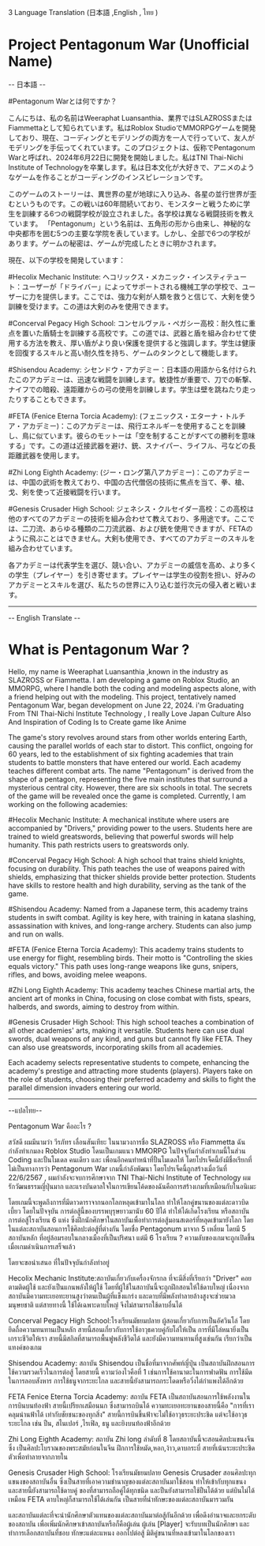 3 Language Translation (日本語 ,English , ไทย )

# Project Pentagonum War (Unofficial Name)

-- 日本語 -- 

#Pentagonum Warとは何ですか？

こんにちは、私の名前はWeeraphat Luansanthia、業界ではSLAZROSSまたはFiammettaとして知られています。私はRoblox StudioでMMORPGゲームを開発しており、現在、コーディングとモデリングの両方を一人で行っていて、友人がモデリングを手伝ってくれています。このプロジェクトは、仮称でPentagonum Warと呼ばれ、2024年6月22日に開発を開始しました。私はTNI Thai-Nichi Institute of Technologyを卒業します。私は日本文化が大好きで、アニメのようなゲームを作ることがコーディングのインスピレーションです。

このゲームのストーリーは、異世界の星が地球に入り込み、各星の並行世界が歪むというものです。この戦いは60年間続いており、モンスターと戦うために学生を訓練する6つの戦闘学校が設立されました。各学校は異なる戦闘技術を教えています。
「Pentagonum」という名前は、五角形の形から由来し、神秘的な中央都市を囲む5つの主要な学院を表しています。しかし、全部で6つの学校があります。ゲームの秘密は、ゲームが完成したときに明かされます。

現在、以下の学校を開発しています：

#Hecolix Mechanic Institute: 
ヘコリックス・メカニック・インスティテュート：ユーザーが「ドライバー」によってサポートされる機械工学の学校で、ユーザーに力を提供します。ここでは、強力な剣が人類を救うと信じて、大剣を使う訓練を受けます。この道は大剣のみを使用できます。

#Concerval Pegacy High School: 
コンセルヴァル・ペガシー高校：耐久性に重点を置いた盾騎士を訓練する高校です。この道では、武器と盾を組み合わせて使用する方法を教え、厚い盾がより良い保護を提供すると強調します。学生は健康を回復するスキルと高い耐久性を持ち、ゲームのタンクとして機能します。

#Shisendou Academy: 
シセンドウ・アカデミー：日本語の用語から名付けられたこのアカデミーは、迅速な戦闘を訓練します。敏捷性が重要で、刀での斬撃、ナイフでの暗殺、遠距離からの弓の使用を訓練します。学生は壁を跳ねたり走ったりすることもできます。

#FETA (Fenice Eterna Torcia Academy):
(フェニックス・エターナ・トルチア・アカデミー)：このアカデミーは、飛行エネルギーを使用することを訓練し、鳥に似ています。彼らのモットーは「空を制することがすべての勝利を意味する」です。この道は近接武器を避け、銃、スナイパー、ライフル、弓などの長距離武器を使用します。

#Zhi Long Eighth Academy: 
(ジー・ロング第八アカデミー)：このアカデミーは、中国の武術を教えており、中国の古代僧侶の技術に焦点を当て、拳、槍、戈、剣を使って近接戦闘を行います。

#Genesis Crusader High School: 
ジェネシス・クルセイダー高校：この高校は他のすべてのアカデミーの技術を組み合わせて教えており、多用途です。ここでは、二刀流、あらゆる種類の二刀流武器、および銃を使用できますが、FETAのように飛ぶことはできません。大剣も使用でき、すべてのアカデミーのスキルを組み合わせています。

各アカデミーは代表学生を選び、競い合い、アカデミーの威信を高め、より多くの学生（プレイヤー）を引き寄せます。プレイヤーは学生の役割を担い、好みのアカデミーとスキルを選び、私たちの世界に入り込む並行次元の侵入者と戦います。

-------------------------------------------------------------------------------------------------------------------------------

-- English Translate -- 

# What is Pentagonum War ?
Hello, my name is Weeraphat Luansanthia ,known in the industry as SLAZROSS or Fiammetta. I am developing a game on Roblox Studio, an MMORPG, where I handle both the coding and modeling aspects alone, with a friend helping out with the modeling. This project, tentatively named Pentagonum War, began development on June 22, 2024. i'm Graduating From TNI Thai-Nichi Institute Technology , I really Love Japan Culture Also And Inspiration of Coding Is to Create game like Anime  

The game's story revolves around stars from other worlds entering Earth, causing the parallel worlds of each star to distort. This conflict, ongoing for 60 years, led to the establishment of six fighting academies that train students to battle monsters that have entered our world. Each academy teaches different combat arts.
The name "Pentagonum" is derived from the shape of a pentagon, representing the five main institutes that surround a mysterious central city. However, there are six schools in total. The secrets of the game will be revealed once the game is completed.
Currently, I am working on the following academies:

#Hecolix Mechanic Institute: A mechanical institute where users are accompanied by "Drivers," providing power to the users. Students here are trained to wield greatswords, believing that powerful swords will help humanity. This path restricts users to greatswords only.

#Concerval Pegacy High School: A high school that trains shield knights, focusing on durability. This path teaches the use of weapons paired with shields, emphasizing that thicker shields provide better protection. Students have skills to restore health and high durability, serving as the tank of the game.

#Shisendou Academy: Named from a Japanese term, this academy trains students in swift combat. Agility is key here, with training in katana slashing, assassination with knives, and long-range archery. Students can also jump and run on walls.

#FETA (Fenice Eterna Torcia Academy): This academy trains students to use energy for flight, resembling birds. Their motto is "Controlling the skies equals victory." This path uses long-range weapons like guns, snipers, rifles, and bows, avoiding melee weapons.

#Zhi Long Eighth Academy: This academy teaches Chinese martial arts, the ancient art of monks in China, focusing on close combat with fists, spears, halberds, and swords, aiming to destroy from within.

#Genesis Crusader High School: This high school teaches a combination of all other academies' arts, making it versatile. Students here can use dual swords, dual weapons of any kind, and guns but cannot fly like FETA. They can also use greatswords, incorporating skills from all academies.

Each academy selects representative students to compete, enhancing the academy's prestige and attracting more students (players). Players take on the role of students, choosing their preferred academy and skills to fight the parallel dimension invaders entering our world.

-------------------------------------------------------------------------------------------------------------------------------


--แปลไทย--

Pentagonum War คืออะไร ?

สวัสดี ผมมีนามว่า วีรภัทร เลื่อนสันเทียะ ในนามวงการชื่อ SLAZROSS หรือ Fiammetta ฉันกำลังทำเกมลง Roblox Studio โดนเป็นเกมแนว MMORPG ในปัจจุกันกำลังทำเกมนี้ในส่วน Coding และปั้นโมเดล คนเดียว และ เพื่อนอีกคนทำหน้าที่ปั้นโมเดลให้ โดยโปรเจ็คนี้ยังมีชื่อเรียกที่ไม่เป็นทางการว่า Pentagonum War เกมนี้กำลังพัฒนา โดยโปรเจ็คนี้ถูกสร้างเมื่อวันที่ 22/6/2567 , ผมกำลังจะจบการศึกษาจาก TNI Thai-Nichi Institute of Technology ผมรักวัฒนธรรมญี่ปุ่นมาก และแรงบันดาลใจในการเขียนโค้ดของฉันคือการสร้างเกมที่เหมือนกับในอนิเมะ

โดยเกมนี้จะพูดถึงการที่มีดาวดาราจากนอกโลกหลุดเข้ามาในโลก ทำให้โลกคู่ขนานของแต่ละดาวบิดเบี้ยว โดยในปัจจุบัน การต่อสู้นี้ของบรรพบุรุษยาวมานับ 60 ปีได้ ทำให้ได้เกิดโรงเรียน หรือสถาบันการต่อสู้โรงเรียน 6 แห่ง ซึ่งฝึกนักศึกษาในสถาบันเพื่อทำการต่อสู้มอนสเตอร์ที่หลุดเข้ามายังโลก โดยในแต่ละสถาบันสอนการใช้ศิลปะต่อสู้ที่ต่างกัน 
โดยชื่อ Pentagonum มาจาก 5 เหลี่ยม โดยมี 5 สถาบันหลัก ที่อยู่ล้อมรอบในกลางเมืองที่เป็นปริศนา แต่มี 6 โรงเรียน ?  ความลับของเกมจะถูกเปิดขึ้นเมื่อเกมดำเนินการเสร็จแล้ว

โดยจะขอนำเสนอ ที่ในปัจจุบันกำลังทำอยู่



Hecolix Mechanic Institute:สถาบันเกี่ยวกับเครื่องจักรกล ที่จะมีสิ่งที่เรียกว่า "Driver" คอยตามติดผู้ใช้ และยังเป็นแกนพลังให้ผู้ใช้ โดยที่ผู้ใช้ในสถาบันนี้จะถูกฝึกสอนให้ใช้ดาบใหญ่ เนื่องจากสถาบันมีความทะเยอทะยานสูงว่าตนเป็นผู้ที่แข็งแกร่ง และดาบที่มีพลังทำลายล้างสูงจะช่วยมวลมนุษยชาติ แต่สายทางนี้ ใช้ได้เฉพาะดาบใหญ่ จึงไม่สามารถใช้ดาบอื่นได้

Concerval Pegacy High School:โรงเรียนมัธยมปลาย ผู้สอนเกี่ยวกับการเป็นอัศวินโล่ โดยยึดถื่อความทนทานเป็นหลัก สายนี้สอนเกี่ยวกับการใช้อาวุธควบคู่กับโล่ให้เป็น การที่มีโล่หนายิ่งเป็นเกราะชีวิตให้เรา สายนี้มีสกิลที่สามารถพื้นฟูพลังชีวิตได้ และยังมีความทนทานที่สูงเช่นกัน เรียกว่าเป็น แทงค์ของเกม

Shisendou Academy: สถาบัน Shisendou เป็นชื่อที่มาจากศัพท์ญี่ปุ่น เป็นสถาบันฝึกสอนการใช้ความรวดเร็วในการต่อสู้ โดยสายนี้ ความว่องไวคือที่ 1 เช่นการใช้คานาตะในการฟาดฟัน การใช้มีดในการลอบสังหาร การใช้ธนูจากระยะไกล
และสายนี้ยังสามารถกระโดดหรือวิ่งไต่กำแพงได้อีกด้วย 

FETA Fenice Eterna Torcia Academy: สถาบัน FETA เป็นสถาบันสอนการใช้พลังงานในการบินบนท้องฟ้า สายนี้เปรียกเสมือนนก ซึ่งสามารถบินได้ 
ความทะเยอทะยานของสายนี้คือ "การที่เราคลุมน่านฟ้าได้ เท่ากับชัยชนะของทุกสิ่ง" สายนี้การบินขึ้นฟ้าจะไม่ใช้อาวุธระยะประชิด แต่จะใช้อาวุธระยะไกล เช่น ปืน, สไนเปอร์ ,ไรเฟิล, ธนู และยิงบนท้องฟ้าอีกด้วย 

Zhi Long Eighth Academy: สถาบัน Zhi long ลำดับที่ 8 โดยสถาบันนี้จะสอนศิลปะแขนงจีน ซึ่ง เป็นศิลปะโบราณของพระสมัยก่อนในจีน ฝึกการใช้หมัด,หอก,ง้าว,ดาบกระบี่ สายที่เน้นระยะประชิดตัวเพื่อทำลายจากภายใน 

Genesis Crusader High School: โรงเรียนมัธยมปลาย Genesis Crusader สอนศิลปะทุกแขนงของสถาบันอื่น ซึ่งเป็นสายที่เอาความชำนาญของแต่ละสถาบันมาใช้สอน ทำให้เข้ากับทุกแขนง และสายนี้ยังสามารถใช้ดาบคู่ ของที่สามารถถือคู่ได้ทุกชนิด และปืนยังสามารถใช้ปืนได้ด้วย แต่บินไม่ได้เหมือน FETA ดาบใหญ่ก็สามารถใช้ได้เล่นกัน เป็นสายที่นำทักษะของแต่ละสถาบันมารวมกัน 

และสถาบันแต่ละที่จะนำนักศึกษาตัวแทนของแต่ละสถาบันมาต่อสู้กันอีกด้วย เพื่อดึงอำนาจและยกระดับของสถาบัน เพื่อเพิ่มนักศึกษาเข้าสถาบันหรือก็คือผู้เล่น ผู้เล่น [Player] จะรับบทเป็นนักศึกษา และทำการเลือกสถาบันที่ชอบ ทักษะแต่ละแหนง ออกไปต่อสู้ มิติคู่ขนานที่หลงเข้ามาในโลกของเรา
